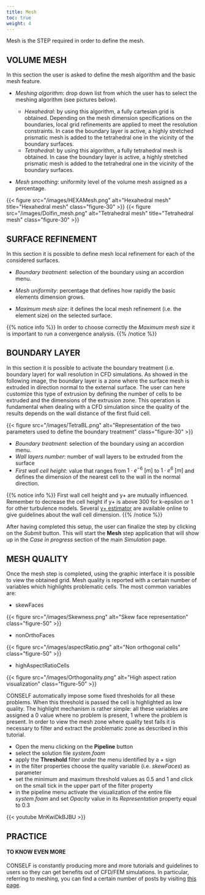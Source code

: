 ```yaml
---
title: Mesh
toc: true
weight: 4
---
```


Mesh is the STEP required in order to define the mesh.

## VOLUME MESH

In this section the user is asked to define the mesh algorithm and the basic mesh feature.

- *Meshing algorithm*: drop down list from which the user has to select the meshing algorithm (see pictures below).
	- *Hexahedral*: by using this algorithm, a fully cartesian grid is obtained. Depending on the mesh dimension specifications on the boundaries, local grid refinements are applied to meet the resolution constraints. In case the boundary layer is active, a highly stretched prismatic mesh is added to the tetrahedral one in the vicinity of the boundary surfaces.
	- *Tetrahedral*: by using this algorithm, a fully tetrahedral mesh is obtained. In case the boundary layer is active, a highly stretched prismatic mesh is added to the tetrahedral one in the vicinity of the boundary surfaces.

- *Mesh smoothing*: uniformity level of the volume mesh assigned as a percentage.

{{< figure src="/images/HEXAMesh.png" alt="Hexahedral mesh" title="Hexahedral mesh" class="figure-30" >}}
{{< figure src="/images/Dolfin_mesh.png" alt="Tetrahedral mesh" title="Tetrahedral mesh" class="figure-30" >}}

## SURFACE REFINEMENT

In this section it is possible to define mesh local refinement for each of the considered surfaces.

- *Boundary treatment*: selection of the boundary using an accordion menu.

- *Mesh uniformity*: percentage that defines how rapidly the basic elements dimension grows.

- *Maximum mesh size*: it defines the local mesh refinement (i.e. the element size) on the selected surface.

{{% notice info %}}
In order to choose correctly the *Maximum mesh size* it is important to run a convergence analysis.
{{% /notice %}}

## BOUNDARY LAYER

In this section it is possible to activate the boundary treatment (i.e. boundary layer) for wall resolution in CFD simulations. As showed in the following image, the boundary layer is a zone where the surface mesh is extruded in direction normal to the external surface. The user can here customize this type of extrusion by defining the number of cells to be extruded and the dimensions of the extrusion zone. This operation is fundamental when dealing with a CFD simulation since the quality of the results depends on the wall distance of the first fluid cell.

{{< figure src="/images/TetraBL.png" alt="Representation of the two parameters used to define the boundary treatment" class="figure-30" >}}

- *Boundary treatment*: selection of the boundary using an accordion menu.
- *Wall layers number*: number of wall layers to be extruded from the surface
- *First wall cell height*: value that ranges from $1\cdot e^{-6}\ [m]$ to $1\cdot e^6\ [m]$ and defines the dimension of the nearest cell to the wall in the normal direction.

{{% notice info %}}
First wall cell height and y+ are mutually influenced. Remember to decrease the cell height if y+ is above 300 for k-epsilon or 1 for other turbulence models. Several [y+ estimator](https://www.cfd-online.com/Tools/yplus.php) are available online to give guidelines about the wall cell dimension.
{{% /notice %}}

After having completed this setup, the user can finalize the step by clicking on the *Submit* button. This will start the **Mesh** step application that will show up in the *Case in progress* section of the main *Simulation* page.

## MESH QUALITY

Once the mesh step is completed, using the graphic interface it is possible to view the obtained grid. Mesh quality is reported with a certain number of variables which highlights problematic cells. The most common variables are:

* skewFaces

{{< figure src="/images/Skewness.png" alt="Skew face representation" class="figure-50" >}}

* nonOrthoFaces

{{< figure src="/images/aspectRatio.png" alt="Non orthogonal cells" class="figure-50" >}}

* highAspectRatioCells

{{< figure src="/images/Orthogonality.png" alt="High aspect ration visualization" class="figure-50" >}}

CONSELF automatically impose some fixed thresholds for all these problems. When this threshold is passed the cell is highlighted as low quality. The highlight mechanism is rather simple: all these variables are assigned a 0 value where no problem is present, 1 where the problem is present. In order to view the mesh zone where quality test fails it is necessary to filter and extract the problematic zone as described in this tutorial.

* Open the menu clicking on the **Pipeline** button
* select the solution file *system.foam*
* apply the **Threshold** filter under the menu identified by a *+* sign
* in the filter properties choose the quality variable (i.e. *skewFaces*) as parameter
* set the minimum and maximum threshold values as 0.5 and 1 and click on the small tick in the upper part of the filter property
* in the pipeline menu activate the visualization of the entire file *system.foam* and set *Opacity* value in its *Representation* property equal to 0.3

{{< youtube MnKwiDkBJBU >}}

## PRACTICE

#### TO KNOW EVEN MORE

CONSELF is constantly producing more and more tutorials and guidelines to users so they can get benefits out of CFD/FEM simulations. In particular, referring to meshing, you can find a certain number of posts by visiting [this page](https://conself.com/blog/category/meshing/).
